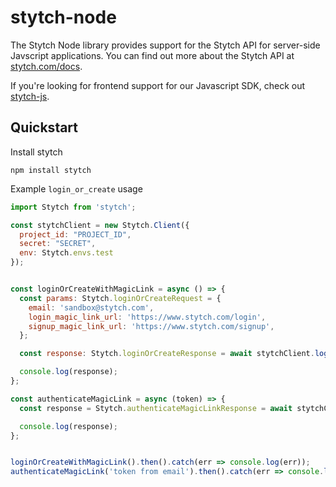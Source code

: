 # stytch-node

The Stytch Node library provides support for the Stytch API for server-side Javscript applications. You can find out more about the Stytch API at 
[stytch.com/docs](https://stytch.com/docs).

If you're looking for frontend support for our Javascript SDK, check out [stytch-js](https://www.npmjs.com/package/@stytch/stytch-js).

## Quickstart
Install stytch
```
npm install stytch
```

Example `login_or_create` usage

```javascript
import Stytch from 'stytch';

const stytchClient = new Stytch.Client({
  project_id: "PROJECT_ID",
  secret: "SECRET", 
  env: Stytch.envs.test
});


const loginOrCreateWithMagicLink = async () => {
  const params: Stytch.loginOrCreateRequest = {
    email: 'sandbox@stytch.com',
    login_magic_link_url: 'https://www.stytch.com/login',
    signup_magic_link_url: 'https://www.stytch.com/signup',
  };

  const response: Stytch.loginOrCreateResponse = await stytchClient.loginOrCreate(params);

  console.log(response);
};

const authenticateMagicLink = async (token) => {
  const response = Stytch.authenticateMagicLinkResponse = await stytchClient.authenticateMagicLink(token);

  console.log(response);
};


loginOrCreateWithMagicLink().then().catch(err => console.log(err));
authenticateMagicLink('token from email').then().catch(err => console.log(err));
```